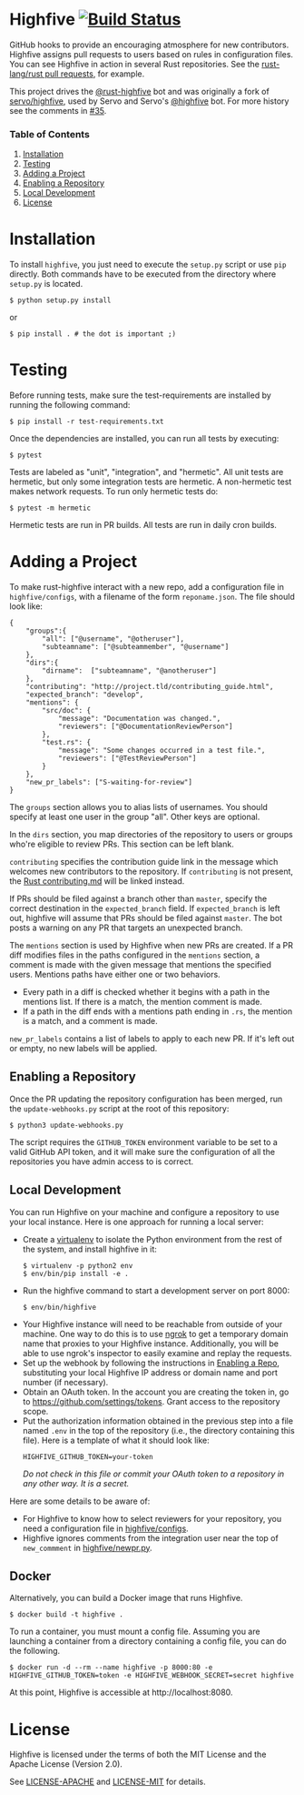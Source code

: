 Highfive [![Build Status](https://travis-ci.org/rust-lang-nursery/highfive.svg?branch=master)](https://travis-ci.org/rust-lang-nursery/highfive)
========

GitHub hooks to provide an encouraging atmosphere for new
contributors. Highfive assigns pull requests to users based on rules
in configuration files. You can see Highfive in action in several Rust
repositories. See the [rust-lang/rust pull
requests](https://github.com/rust-lang/rust/pulls), for example.

This project drives the [@rust-highfive][] bot and was originally a fork of
[servo/highfive][], used by Servo and Servo's [@highfive][] bot.  For more
history see the comments in [#35][].

[@rust-highfive]: https://github.com/rust-highfive
[servo/highfive]: https://github.com/servo/highfive
[@highfive]: https://github.com/highfive
[#35]: https://github.com/rust-lang-nursery/highfive/issues/35

### Table of Contents

1. [Installation](#installation)
1. [Testing](#testing)
1. [Adding a Project](#adding-a-project)
1. [Enabling a Repository](#enabling-a-repository)
1. [Local Development](#local-development)
1. [License](#license)

Installation
=======

To install `highfive`, you just need to execute the `setup.py` script or use
`pip` directly. Both commands have to be executed from the directory where
`setup.py` is located.

    $ python setup.py install

or

    $ pip install . # the dot is important ;)


Testing
=======

Before running tests, make sure the test-requirements are installed by running the following command:

    $ pip install -r test-requirements.txt


Once the dependencies are installed, you can run all tests by
executing:

    $ pytest

Tests are labeled as "unit", "integration", and "hermetic". All unit
tests are hermetic, but only some integration tests are hermetic. A
non-hermetic test makes network requests. To run only hermetic tests
do:

    $ pytest -m hermetic

Hermetic tests are run in PR builds. All tests are run in daily cron
builds.

Adding a Project
================

To make rust-highfive interact with a new repo, add a configuration file in
`highfive/configs`, with a filename of the form `reponame.json`. The file should look like:

```
{
    "groups":{
        "all": ["@username", "@otheruser"],
        "subteamname": ["@subteammember", "@username"]
    },
    "dirs":{
        "dirname":  ["subteamname", "@anotheruser"]
    },
    "contributing": "http://project.tld/contributing_guide.html",
    "expected_branch": "develop",
    "mentions": {
        "src/doc": {
            "message": "Documentation was changed.",
            "reviewers": ["@DocumentationReviewPerson"]
        },
        "test.rs": {
            "message": "Some changes occurred in a test file.",
            "reviewers": ["@TestReviewPerson"]
        }
    },
    "new_pr_labels": ["S-waiting-for-review"]
}
```

The `groups` section allows you to alias lists of usernames. You should
specify at least one user in the group "all". Other keys are optional.

In the `dirs` section, you map directories of the repository to users or
groups who're eligible to review PRs. This section can be left
blank.

`contributing` specifies the contribution guide link in the message which
welcomes new contributors to the repository. If `contributing` is not
present, the [Rust contributing.md][rustcontrib] will be linked instead. 

If PRs should be filed against a branch other than `master`, specify the
correct destination in the `expected_branch` field. If `expected_branch` is
left out, highfive will assume that PRs should be filed against `master`. 
The bot posts a warning on any PR that targets an unexpected branch.

The `mentions` section is used by Highfive when new PRs are
created. If a PR diff modifies files in the paths configured in the
`mentions` section, a comment is made with the given message that
mentions the specified users. Mentions paths have either one or two
behaviors.
- Every path in a diff is checked whether it begins with a path in the
  mentions list. If there is a match, the mention comment is made.
- If a path in the diff ends with a mentions path ending in `.rs`, the
  mention is a match, and a comment is made.

`new_pr_labels` contains a list of labels to apply to each new PR. If it's left
out or empty, no new labels will be applied.

Enabling a Repository
---------------

Once the PR updating the repository configuration has been merged, run the
`update-webhooks.py` script at the root of this repository:

```
$ python3 update-webhooks.py
```

The script requires the `GITHUB_TOKEN` environment variable to be set to a
valid GitHub API token, and it will make sure the configuration of all the
repositories you have admin access to is correct.

Local Development
-----------------

You can run Highfive on your machine and configure a repository to use
your local instance. Here is one approach for running a local server:

- Create a [virtualenv](https://virtualenv.pypa.io/en/stable/) to isolate the
  Python environment from the rest of the system, and install highfive in it:
  ```
  $ virtualenv -p python2 env
  $ env/bin/pip install -e .
  ```
- Run the highfive command to start a development server on port 8000:
  ```
  $ env/bin/highfive
  ```
- Your Highfive instance will need to be reachable from outside of your
  machine. One way to do this is to use [ngrok](https://ngrok.com/) to get a
  temporary domain name that proxies to your Highfive instance. Additionally,
  you will be able to use ngrok's inspector to easily examine and replay the
  requests.
- Set up the webhook by following the instructions in [Enabling a
  Repo](#enabling-a-repo), substituting your local Highfive IP address
  or domain name and port number (if necessary).
- Obtain an OAuth token. In the account you are creating the token in,
  go to https://github.com/settings/tokens. Grant access to the repository scope.
- Put the authorization information obtained in the previous step into a file
  named `.env` in the top of the repository (i.e., the directory containing
  this file). Here is a template of what it should look like:
  ```
  HIGHFIVE_GITHUB_TOKEN=your-token
  ```
  _Do not check in this file or commit your OAuth token to a
  repository in any other way. It is a secret._

Here are some details to be aware of:

- For Highfive to know how to select reviewers for your repository,
  you need a configuration file in
  [highfive/configs](/highfive/configs).
- Highfive ignores comments from the integration user near the top of
  `new_commment` in [highfive/newpr.py](/highfive/newpr.py).

[rustcontrib]: https://github.com/rust-lang/rust/blob/master/CONTRIBUTING.md 

Docker
------

Alternatively, you can build a Docker image that runs Highfive.

```
$ docker build -t highfive .
```

To run a container, you must mount a config file. Assuming you are
launching a container from a directory containing a config file, you
can do the following.

```
$ docker run -d --rm --name highfive -p 8000:80 -e HIGHFIVE_GITHUB_TOKEN=token -e HIGHFIVE_WEBHOOK_SECRET=secret highfive
```

At this point, Highfive is accessible at http://localhost:8080.

License
=======

Highfive is licensed under the terms of both the MIT License and the
Apache License (Version 2.0).

See [LICENSE-APACHE](LICENSE-APACHE) and [LICENSE-MIT](LICENSE-MIT) for details.
